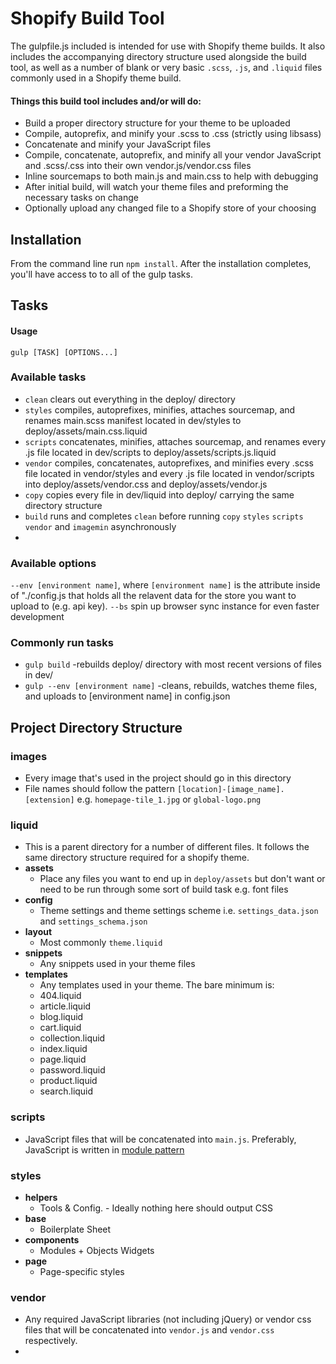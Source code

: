 Shopify Build Tool
=====================

The gulpfile.js included is intended for use with Shopify theme builds. It also includes the accompanying directory structure used alongside the build tool, as well as a number of blank or very basic `.scss`, `.js`, and `.liquid` files commonly used in a Shopify theme build.

#### Things this build tool includes and/or will do:
- Build a proper directory structure for your theme to be uploaded
- Compile, autoprefix, and minify your .scss to .css (strictly using libsass)
- Concatenate and minify your JavaScript files
- Compile, concatenate, autoprefix, and minify all your vendor JavaScript and .scss/.css into their own vendor.js/vendor.css files
- Inline sourcemaps to both main.js and main.css to help with debugging
- After initial build, will watch your theme files and preforming the necessary tasks on change
- Optionally upload any changed file to a Shopify store of your choosing

## Installation

From the command line run `npm install`. After the installation completes, you'll have access to to all of the gulp tasks.

## Tasks

#### Usage
`gulp [TASK] [OPTIONS...]`

### Available tasks
- `clean`  clears out everything in the deploy/ directory
- `styles`  compiles, autoprefixes, minifies, attaches sourcemap, and renames main.scss manifest located in dev/styles to deploy/assets/main.css.liquid
- `scripts`  concatenates, minifies, attaches sourcemap, and renames every .js file located in dev/scripts to deploy/assets/scripts.js.liquid
- `vendor` compiles, concatenates, autoprefixes, and minifies every .scss file located in vendor/styles and every .js file located in vendor/scripts into deploy/assets/vendor.css and deploy/assets/vendor.js
- `copy`  copies every file in dev/liquid into deploy/ carrying the same directory structure
- `build`  runs and completes `clean` before running `copy` `styles` `scripts` `vendor` and `imagemin` asynchronously
- 

### Available options
`--env [environment name]`, where `[environment name]` is the attribute inside of "./config.js that holds all the relavent data for the store you want to upload to (e.g. api key).
`--bs` spin up browser sync instance for even faster development

### Commonly run tasks
- `gulp build` -rebuilds deploy/ directory with most recent versions of files in dev/
- `gulp --env [environment name]` -cleans, rebuilds, watches theme files, and uploads to [environment name] in config.json



## Project Directory Structure

### images
- Every image that's used in the project should go in this directory
- File names should follow the pattern `[location]-[image_name].[extension]` e.g. `homepage-tile_1.jpg` or `global-logo.png`

### liquid
- This is a parent directory for a number of different files. It follows the same directory structure required for a shopify theme.
- **assets**
  - Place any files you want to end up in `deploy/assets` but don't want or need to be run through some sort of build task e.g. font files
- **config**
  - Theme settings and theme settings scheme i.e. `settings_data.json` and `settings_schema.json`
- **layout**
  - Most commonly `theme.liquid`
- **snippets**
  - Any snippets used in your theme files
- **templates**
  - Any templates used in your theme. The bare minimum is:
  - 404.liquid
  - article.liquid
  - blog.liquid
  - cart.liquid
  - collection.liquid
  - index.liquid
  - page.liquid
  - password.liquid
  - product.liquid
  - search.liquid

### scripts
- JavaScript files that will be concatenated into `main.js`. Preferably, JavaScript is written in [module pattern](https://github.com/BVAccel/Module-Example)

### styles
- **helpers**
  - Tools & Config. - Ideally nothing here should output CSS
- **base**
  - Boilerplate Sheet
- **components**
  - Modules + Objects  Widgets
- **page**
  - Page-specific styles

### vendor
- Any required JavaScript libraries (not including jQuery) or vendor css files that will be concatenated into `vendor.js` and `vendor.css` respectively.
-
